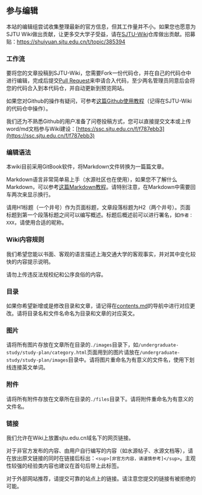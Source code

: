 ## 参与编辑

本站的编辑组尝试收集整理最新的官方信息，但其工作量并不小。如果您也愿意为SJTU Wiki做出贡献，让更多交大学子受益，请在[SJTU-Wiki](https://github.com/SJTU-Geek/SJTU-Wiki)仓库做出贡献。招募贴：https://shuiyuan.sjtu.edu.cn/t/topic/385394

### 工作流

要将您的文章投稿到SJTU-Wiki，您需要Fork一份代码仓，并在自己的代码仓中进行编辑，完成后提交[Pull Request](https://github.com/SJTU-Geek/SJTU-Wiki/pulls)来申请合入代码，至少两名管理员同意后会将您的代码合入到本代码仓，并自动更新到预览网站。

如果您对Github的操作有疑问，可参考[这篇Github使用教程](https://github.com/jynew/jynew/wiki/%E5%86%99%E7%BB%99%E6%96%B0%E6%89%8B%E7%9A%84%E9%87%91%E7%BE%A4%E9%87%8D%E5%88%B6%E7%89%88github%E4%BD%BF%E7%94%A8%E6%95%99%E7%A8%8B)（记得在SJTU-Wiki的代码仓中操作）。

我们还为不熟悉Github的用户准备了问卷投稿方式，您可以直接提交文本或上传word/md文档参与Wiki建设：[https://ssc.sjtu.edu.cn/f/f787ebb3](https://ssc.sjtu.edu.cn/f/f787ebb3)

### 编辑语法

本wiki目前采用GitBook软件，将Markdown文件转换为一篇篇文章。

Markdown语言非常简单易上手（水源社区也在使用），如果您不了解什么Markdown，可以参考[这篇Markdown教程](https://soc.ustc.edu.cn/Digital/2024/lab0/markdown/)。请特别注意，在Markdown中需要回车两次来显示换行。

请用H1标题（一个井号）作为页面标题，文章段落标题为H2（两个井号）。页面标题到第一个段落标题之间可以编写概述。标题后概述前可以进行署名，如`作者：XXX`，请使用合适的昵称。

### Wiki内容规则

我们希望您能以书面、客观的语言描述上海交通大学的客观事实，并对其中变化较快的内容提示说明。

请勿上传违反法规校纪和公序良俗的内容。

### 目录

如果你希望新增或是修改目录和文章，请记得在[contents.md](contents.md)的导航中进行对应更改。请将目录名和文件名命名为目录和文章的对应英文。

### 图片

请将所有图片存放在文章所在目录的`./images`目录下，如`/undergraduate-study/study-plan/category.html`页面用到的图片请放在`/undergraduate-study/study-plan/images`目录中。请将图片重命名为有意义的文件名，使用下划线连接英文单词。

###  附件

请将所有附件存放在文章所在目录的`./files`目录下。请将附件重命名为有意义的文件名。

### 链接

我们允许在Wiki上放置sjtu.edu.cn域名下的网页链接。

对于非官方发布的内容、由用户自行编写的内容（如水源帖子、水源文档等），请在放出原文链接的同时在链接后标出：`<sup>[非官方内容，请谨慎参考]</sup>`。主观性较强的经验类内容也建议在首句后带上此标签。

对于外部网站推荐，请提交可靠的站点上的链接。请注意您提交的链接有被拒绝的可能。

